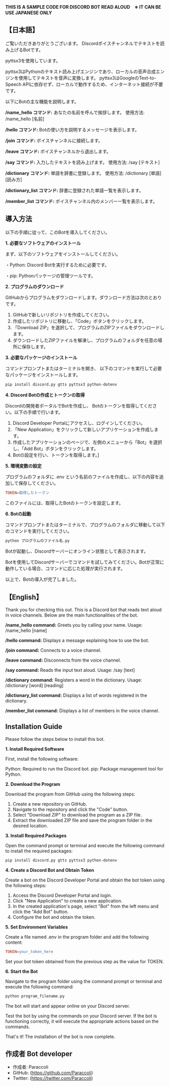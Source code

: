 **THIS IS A SAMPLE CODE FOR DISCORD BOT READ ALOUD　※ IT CAN BE USE JAPANESE ONLY**

## 【日本語】

ご覧いただきありがとうございます。
Discordボイスチャンネルでテキストを読み上げるBotです。

pyttsx3を使用しています。

pyttsx3はPythonのテキスト読み上げエンジンであり、ローカルの音声合成エンジンを使用してテキストを音声に変換します。
pyttsx3はGoogleのText-to-Speech APIに依存せず、ローカルで動作するため、インターネット接続が不要です。

以下にBotの主な機能を説明します。

**/name_hello コマンド:**
      あなたの名前を呼んで挨拶します。
      使用方法: /name_hello [名前]
      
**/hello コマンド:**
      Botの使い方を説明するメッセージを表示します。

**/join コマンド:**
      ボイスチャンネルに接続します。

**/leave コマンド:**
      ボイスチャンネルから退出します。

**/say コマンド:**
    入力したテキストを読み上げます。
    使用方法: /say [テキスト]

**/dictionary コマンド:**
    単語を辞書に登録します。
    使用方法: /dictionary [単語] [読み方]

**/dictionary_list コマンド:**
    辞書に登録された単語一覧を表示します。

**/member_list コマンド:**
    ボイスチャンネル内のメンバー一覧を表示します。


 ## **導入方法**

以下の手順に従って、このBotを導入してください。

**1. 必要なソフトウェアのインストール**

まず、以下のソフトウェアをインストールしてください。

・Python: Discord Botを実行するために必要です。

・pip: Pythonパッケージの管理ツールです。

**2. プログラムのダウンロード**

GitHubからプログラムをダウンロードします。ダウンロード方法は次のとおりです。


1. GitHubで新しいリポジトリを作成してください。
2. 作成したリポジトリに移動し、「Code」ボタンをクリックします。
3. 「Download ZIP」を選択して、プログラムのZIPファイルをダウンロードします。
4. ダウンロードしたZIPファイルを解凍し、プログラムのフォルダを任意の場所に保存します。


**3. 必要なパッケージのインストール**

コマンドプロンプトまたはターミナルを開き、
以下のコマンドを実行して必要なパッケージをインストールします。


```bash 
pip install discord.py gtts pyttsx3 python-dotenv
```


**4. Discord Botの作成とトークンの取得**

Discordの開発者ポータルでBotを作成し、
Botのトークンを取得してください。以下の手順で行います。


1. Discord Developer Portalにアクセスし、ログインしてください。
2. 「New Application」をクリックして新しいアプリケーションを作成します。
3. 作成したアプリケーションのページで、左側のメニューから「Bot」を選択し、「Add Bot」ボタンをクリックします。
4. Botの設定を行い、トークンを取得します。]

**5. 環境変数の設定**

プログラムのフォルダに .env という名前のファイルを作成し、以下の内容を追加して保存してください。

```makefile
TOKEN=取得したトークン
```

このファイルには、取得したBotのトークンを設定します。


**6. Botの起動**

コマンドプロンプトまたはターミナルで、プログラムのフォルダに移動して以下のコマンドを実行してください。

```bash
python プログラムのファイル名.py
```

Botが起動し、Discordサーバーにオンライン状態として表示されます。

Botを使用してDiscordサーバーでコマンドを試してみてください。Botが正常に動作している場合、コマンドに応じた処理が実行されます。

以上で、Botの導入が完了しました。



## 【English】

Thank you for checking this out. This is a Discord bot that reads text aloud in voice channels. Below are the main functionalities of the bot.

**/name_hello command:**
Greets you by calling your name.
Usage: /name_hello [name]

**/hello command:**
Displays a message explaining how to use the bot.

**/join command:**
Connects to a voice channel.

**/leave command:**
Disconnects from the voice channel.

**/say command:**
Reads the input text aloud.
Usage: /say [text]

**/dictionary command:**
Registers a word in the dictionary.
Usage: /dictionary [word] [reading]

**/dictionary_list command:**
Displays a list of words registered in the dictionary.

**/member_list command:**
Displays a list of members in the voice channel.

## **Installation Guide**

Please follow the steps below to install this bot.

**1. Install Required Software**

First, install the following software:

Python: Required to run the Discord bot.
pip: Package management tool for Python.

**2. Download the Program**

Download the program from GitHub using the following steps:

1. Create a new repository on GitHub.
2. Navigate to the repository and click the "Code" button.
3. Select "Download ZIP" to download the program as a ZIP file.
4. Extract the downloaded ZIP file and save the program folder in the desired location.

**3. Install Required Packages**

Open the command prompt or terminal and execute the following command to install the required packages:

```bash
pip install discord.py gtts pyttsx3 python-dotenv
```

**4. Create a Discord Bot and Obtain Token**

Create a bot on the Discord Developer Portal and obtain the bot token using the following steps:

1. Access the Discord Developer Portal and login.
2. Click "New Application" to create a new application.
3. In the created application's page, select "Bot" from the left menu and click the "Add Bot" button.
4. Configure the bot and obtain the token.

**5. Set Environment Variables**

Create a file named .env in the program folder and add the following content:

```makefile
TOKEN=your_token_here
```

Set your bot token obtained from the previous step as the value for TOKEN.


**6. Start the Bot**

Navigate to the program folder using the command prompt or terminal and execute the following command:

```bash
python program_filename.py
```


The bot will start and appear online on your Discord server.

Test the bot by using the commands on your Discord server. If the bot is functioning correctly, it will execute the appropriate actions based on the commands.

That's it! The installation of the bot is now complete.


## 作成者 Bot developer

- 作成者: Paraccoli
- GitHub: (https://github.com/Paraccoli)
- Twitter: (https://twitter.com/Paraccoli)

